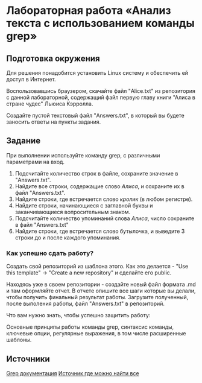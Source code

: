 # Лабораторная работа «Анализ текста с использованием команды grep»

## Подготовка окружения

Для решения понадобится установить Linux систему и обеспечить ей доступ в Интернет.

Воспользовавшись браузером, скачайте файл "Alice.txt" из репозитория с данной лабораторной, содержащий файл первую главу книги "Алиса в стране чудес" Льюиса Кэрролла.

Создайте пустой текстовый файл "Answers.txt", в который вы будете заносить ответы на пункты задания.

## Задание

При выполнении используйте команду grep, с различными параметрами на вход.

1. Подсчитайте количество строк в файле, сохраните значение в "Answers.txt".
2. Найдите все строки, содержащие слово *Алиса*, и сохраните их в файл "Answers.txt".
3. Найдите строки, где встречается слово *кролик* (в любом регистре).
4. Найдите строки, начинающиеся с заглавной буквы и заканчивающиеся вопросительным знаком.
5. Подсчитайте количество упоминаний слова *Алиса*, число сохраните в файл "Answers.txt"
6. Найдите строки, где встречается слово бутылочка, и выведите 3 строки до и после каждого упоминания.

### Как успешно сдать работу?

Создать свой репозиторий из шаблона этого. Как это делается - "Use this template" -> "Create a new repository" и сделайте его public. 

Находясь уже в своем репозитории - создайте новый файл формата .md и там оформляйте отчет. В отчете опишите все шаги которые вы делали, чтобы получить финальный результат работы. Загрузите полученный, после выполения работы, файл "Answers.txt" в репозиторий.

Что вам нужно знать, чтобы успешно защитить работу:

Основные принципы работы команды grep, синтаксис команды, ключевые опции, регулярные выражения, в том числе расширенные шаблоны.

## Источники

[Grep документация](https://www.gnu.org/software/grep/manual/grep.html)
[Источник где можно найти все](https://google.com)
